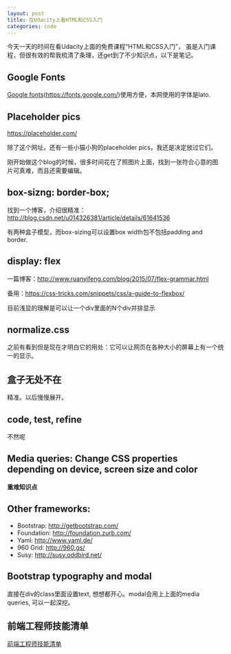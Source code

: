 ```yaml
---
layout: post
title: 在Udacity上看HTML和CSS入门
categories: code
---
```


今天一天的时间在看Udacity上面的免费课程“HTML和CSS入门”， 虽是入门课程，但很有效的帮我梳清了条理，还get到了不少知识点，以下是笔记。

## Google Fonts
[Google fonts](https://fonts.google.com/)(https://fonts.google.com/)使用方便，本网使用的字体是lato.

## Placeholder pics

https://placeholder.com/ 

除了这个网址，还有一些小猫小狗的placeholder pics，我还是决定放过它们。

刚开始做这个blog的时候，很多时间花在了照图片上面，找到一张符合心意的图片可真难，而且还需要编辑。

## box-sizng: border-box;

找到一个博客，介绍很精准：http://blog.csdn.net/u014326381/article/details/61641536

有两种盒子模型，而box-sizing可以设置box width包不包括padding and border.

## display: flex

一篇博客：http://www.ruanyifeng.com/blog/2015/07/flex-grammar.html

备用：https://css-tricks.com/snippets/css/a-guide-to-flexbox/

目前浅显的理解是可以让一个div里面的N个div并排显示

## normalize.css

之前有看到但是现在才明白它的用处：它可以让网页在各种大小的屏幕上有一个统一的显示。

## 盒子无处不在

精准。以后慢慢展开。

## code, test, refine

不然呢

## Media queries: Change CSS properties depending on device, screen size and color

**重难知识点**

## Other frameworks:

- Bootstrap: http://getbootstrap.com/ 
- Foundation: http://foundation.zurb.com/ 
- Yaml: http://www.yaml.de/ 
- 960 Grid: http://960.gs/ 
- Susy: http://susy.oddbird.net/ 

## Bootstrap typography and modal

直接在div的class里面设置text, 想想都开心。modal会用上上面的media queries, 可以一起深挖。

## 前端工程师技能清单

[前端工程师技能清单](https://s3.cn-north-1.amazonaws.com.cn/static-documents/nd001/Front-End+Skills+Cheklist_ZH.pdf)

